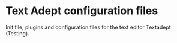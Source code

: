 Text Adept configuration files
==============================

Init file, plugins and configuration files for the text editor Textadept (Testing).
